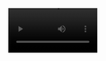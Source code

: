 <video src='https://github.com/mualal/asp/blob/main/ansys/ls-dyna/01_ricochet/ricochet.mp4' width=180/>